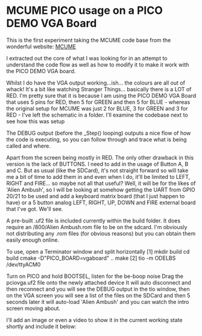# MCUME PICO usage on a PICO DEMO VGA Board

This is the first experiment taking the MCUME code base from the wonderful website: [MCUME](https://github.com/Jean-MarcHarvengt/MCUME/)

I extracted out the core of what I was looking for in an attempt to understand the code flow as well as how to modify it to make it work with the PICO DEMO VGA board.

Whilst I do have the VGA output working...ish... the colours are all out of whack! It's a bit like watching Stranger Things... basically there is a LOT of RED.  I'm pretty sure that it is because I am using the PICO DEMO VGA Board that uses 5 pins for RED, then 5 for GREEN and then 5 for BLUE - whereas the original setup for MCUME was just 2 for BLUE, 3 for GREEN and 3 for RED - I've left the schematic in a folder.  I'll examine the codebase next to see how this was setup

The DEBUG output (before the _Step() looping) outputs a nice flow of how the code is executing, so you can follow through and trace what is being called and where.

Apart from the screen being mostly in RED.  The only other drawback in this version is the lack of BUTTONS.  I need to add in the usage of Button A, B and C.  But as usual (like the SDCard), it's not straight forward so will take me a bit of time to add them in and even when I do, it'll be limited to LEFT, RIGHT and FIRE... so maybe not all that useful?  Well, it will be for the likes of 'Alien Ambush', so I will be looking at somehow getting the UART from GPIO 20/21 to be used and add a keyboard matrix board (that I just happen to have) or a 5 button analog LEFT, RIGHT, UP, DOWN and FIRE external board that I've got.  We'll see.


A pre-built .uf2 file is included currently within the build folder.  It does require an /800/Alien Ambush.rom file to be on the sdcard.  I'm obviously not distributing any .rom files (for obvious reasons) but you can obtain them easily enough online.


To use, open a Terminator window and split horizontally
[1]
mkdir build
cd build
cmake -D"PICO_BOARD=vgaboard" ..
make
[2]
tio -m ODELBS /dev/ttyACM0

Turn on PICO and hold BOOTSEL, listen for the be-boop noise
Drag the pciovga.uf2 file onto the newly attached device
It will auto disconnect and then reconnect and you will see the DEBUG output in the tio window, then on the VGA screen you will see a list of the files on the SDCard and then 5 seconds later it will auto-load 'Alien Ambush' and you can watch the intro screen moving about.


I'll add an image or even a video to show it in the current working state shortly and include it below:


